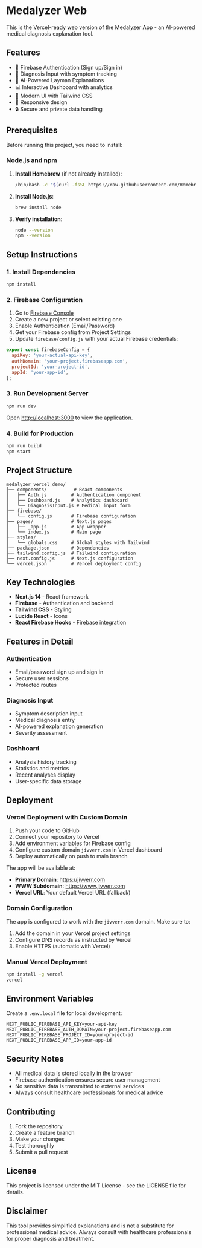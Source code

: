 # Medalyzer Web

This is the Vercel-ready web version of the Medalyzer App - an AI-powered medical diagnosis explanation tool.

## Features
- 🔐 Firebase Authentication (Sign up/Sign in)
- 📝 Diagnosis Input with symptom tracking
- 🤖 AI-Powered Layman Explanations
- 📊 Interactive Dashboard with analytics
- 🎨 Modern UI with Tailwind CSS
- 📱 Responsive design
- 🔒 Secure and private data handling

## Prerequisites

Before running this project, you need to install:

### Node.js and npm
1. **Install Homebrew** (if not already installed):
   ```bash
   /bin/bash -c "$(curl -fsSL https://raw.githubusercontent.com/Homebrew/install/HEAD/install.sh)"
   ```

2. **Install Node.js**:
   ```bash
   brew install node
   ```

3. **Verify installation**:
   ```bash
   node --version
   npm --version
   ```

## Setup Instructions

### 1. Install Dependencies
```bash
npm install
```

### 2. Firebase Configuration
1. Go to [Firebase Console](https://console.firebase.google.com/)
2. Create a new project or select existing one
3. Enable Authentication (Email/Password)
4. Get your Firebase config from Project Settings
5. Update `firebase/config.js` with your actual Firebase credentials:

```javascript
export const firebaseConfig = {
  apiKey: 'your-actual-api-key',
  authDomain: 'your-project.firebaseapp.com',
  projectId: 'your-project-id',
  appId: 'your-app-id',
};
```

### 3. Run Development Server
```bash
npm run dev
```

Open [http://localhost:3000](http://localhost:3000) to view the application.

### 4. Build for Production
```bash
npm run build
npm start
```

## Project Structure

```
medalyzer_vercel_demo/
├── components/          # React components
│   ├── Auth.js         # Authentication component
│   ├── Dashboard.js    # Analytics dashboard
│   └── DiagnosisInput.js # Medical input form
├── firebase/
│   └── config.js       # Firebase configuration
├── pages/              # Next.js pages
│   ├── _app.js         # App wrapper
│   └── index.js        # Main page
├── styles/
│   └── globals.css     # Global styles with Tailwind
├── package.json        # Dependencies
├── tailwind.config.js  # Tailwind configuration
├── next.config.js      # Next.js configuration
└── vercel.json         # Vercel deployment config
```

## Key Technologies

- **Next.js 14** - React framework
- **Firebase** - Authentication and backend
- **Tailwind CSS** - Styling
- **Lucide React** - Icons
- **React Firebase Hooks** - Firebase integration

## Features in Detail

### Authentication
- Email/password sign up and sign in
- Secure user sessions
- Protected routes

### Diagnosis Input
- Symptom description input
- Medical diagnosis entry
- AI-powered explanation generation
- Severity assessment

### Dashboard
- Analysis history tracking
- Statistics and metrics
- Recent analyses display
- User-specific data storage

## Deployment

### Vercel Deployment with Custom Domain
1. Push your code to GitHub
2. Connect your repository to Vercel
3. Add environment variables for Firebase config
4. Configure custom domain `jivverr.com` in Vercel dashboard
5. Deploy automatically on push to main branch

The app will be available at:
- **Primary Domain**: https://jivverr.com
- **WWW Subdomain**: https://www.jivverr.com
- **Vercel URL**: Your default Vercel URL (fallback)

### Domain Configuration
The app is configured to work with the `jivverr.com` domain. Make sure to:
1. Add the domain in your Vercel project settings
2. Configure DNS records as instructed by Vercel
3. Enable HTTPS (automatic with Vercel)

### Manual Vercel Deployment
```bash
npm install -g vercel
vercel
```

## Environment Variables

Create a `.env.local` file for local development:
```
NEXT_PUBLIC_FIREBASE_API_KEY=your-api-key
NEXT_PUBLIC_FIREBASE_AUTH_DOMAIN=your-project.firebaseapp.com
NEXT_PUBLIC_FIREBASE_PROJECT_ID=your-project-id
NEXT_PUBLIC_FIREBASE_APP_ID=your-app-id
```

## Security Notes

- All medical data is stored locally in the browser
- Firebase authentication ensures secure user management
- No sensitive data is transmitted to external services
- Always consult healthcare professionals for medical advice

## Contributing

1. Fork the repository
2. Create a feature branch
3. Make your changes
4. Test thoroughly
5. Submit a pull request

## License

This project is licensed under the MIT License - see the LICENSE file for details.

## Disclaimer

This tool provides simplified explanations and is not a substitute for professional medical advice. Always consult with healthcare professionals for proper diagnosis and treatment.
